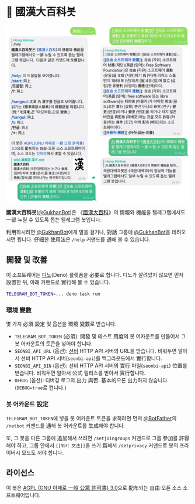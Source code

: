 <!-- deno-fmt-ignore-file -->

🤖 國漢大百科봇
===============

![](preview.png)

**國漢大百科봇**\([@GukhanBot])은 《[國漢大百科]》의 情報와 機能을
텔레그램에서도 一部 누릴 수 있도록 돕는 텔레그램 봇입니다.

利用하시려면 [@GukhanBot]에게 말을 걸거나, 對話 그룹에 [@GukhanBot]을
데려오시면 됩니다. 仔細한 使用法은 `/help` 커맨드를 通해 볼 수 있습니다.

[@GukhanBot]: https://t.me/GukhanBot
[國漢大百科]: https://wiki.xn--9cs231j0ji.xn--p8s937b.net/


開發 및 改善
------------

이 소프트웨어는 [디노][](Deno) 플랫폼을 必要로 합니다.  디노가 깔려있지 않으면
먼저 設置한 뒤, 아래 커맨드로 實行해 볼 수 있습니다.

~~~~ bash
TELEGRAM_BOT_TOKEN=... deno task run
~~~~

[디노]: https://deno.land/


### 環境 變數

몇 가지 必須 設定 및 옵션을 環境 變數로 받습니다.

 -  `TELEGRAM_BOT_TOKEN` (必須): 開發 및 테스트 用度의 봇 어카운트를 만들어서
    그 봇 어카운트의 토큰을 넣어야 합니다.
 -  `SEONBI_API_URL` (옵션): [선비] HTTP API 서버의 URL을 받습니다.  비워두면
    알아서 선비 HTTP API 서버(`seonbi-api`)를 백그라운드에서 實行합니다.
 -  `SEONBI_API_BIN` (옵션): 선비 HTTP API 서버의 實行 파일(`seonbi-api`)
    位置를 받습니다.  비워두면 알아서 公式 릴리스를 받아서 實行합니다.
 -  `DEBUG` (옵션): 디버깅 로그의 出力 與否.  基本的으론 出力하지 않습니다.
    (`DEBUG=true`로 켭니다.)

[선비]: https://github.com/dahlia/seonbi


### 봇 어카운트 設定

`TELEGRAM_BOT_TOKEN`에 넣을 봇 어카운트 토큰을 求하려면 먼저 [@BotFather]의
`/netbot` 커맨드를 通해 봇 어카운트를 生成해야 합니다.

또, 그 봇을 다른 그룹에 追加해서 쓰려면 `/setjoingroups` 커맨드로 그룹 參加를
許容해야 하고, 그룹 안에서 `[[위키 文法]]`을 쓰기 爲해서 `/setprivacy`
커맨드로 봇의 프라이버시 모드도 꺼야 합니다.

[@BotFather]: https://t.me/BotFather


라이선스
--------

이 봇은 [AGPL (GNU 아페로 一般 公眾 許可書) 3.0][AGPLv3]으로 配布되는 自由·오픈
소스 소프트웨어입니다.

[AGPLv3]: https://www.gnu.org/licenses/agpl-3.0.html
